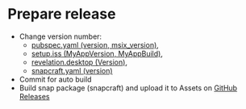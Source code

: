 # Prepare release

- Change version number:
  - [pubspec.yaml (version, msix_version)](./pubspec.yaml),
  - [setup.iss (MyAppVersion, MyAppBuild)](./setup.iss),
  - [revelation.desktop (Version)](/snap/gui/revelation.desktop),
  - [snapcraft.yaml (version)](./snapcraft.yaml)
- Commit for auto build
- Build snap package (snapcraft) and upload it to Assets on [GitHub Releases](https://github.com/karnauhov/Revelation/releases)
